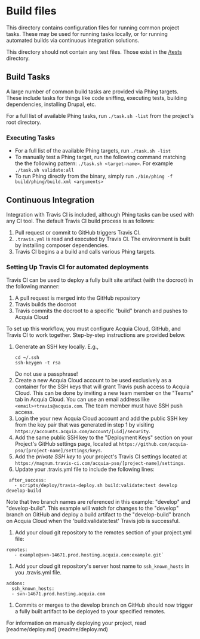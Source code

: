 # Build files

This directory contains configuration files for running common project tasks. 
These may be used for running tasks locally, or for running automated builds via 
continuous integration solutions.

This directory should not contain any test files. Those exist in the 
[/tests](/tests) directory.

## Build Tasks

A large number of common build tasks are provided via Phing targets. These 
include tasks for things like code sniffing, executing tests, building 
dependencies, installing Drupal, etc.

For a full list of available Phing tasks, run `./task.sh -list` from the
project's root directory.

### Executing Tasks

* For a full list of the available Phing targets, run `./task.sh -list`
* To manually test a Phing target, run the following command matching the
  the following pattern: `./task.sh <target-name>`. 
  For example `./task.sh validate:all`
* To run Phing directly from the binary, simply run `./bin/phing -f build/phing/build.xml <arguments>`

## <a name="ci"></a> Continuous Integration

Integration with Travis CI is included, although Phing tasks can be used with
 any CI tool. The default Travis CI build process is as follows:

1. Pull request or commit to GitHub triggers Travis CI.
1. `.travis.yml` is read and executed by Travis CI. The environment is built
  by installing composer dependencies.
1. Travis CI begins a a build and calls various Phing targets.

### Setting Up Travis CI for automated deployments

Travis CI can be used to deploy a fully built site artifact (with the docroot)
in the following manner:

1. A pull request is merged into the GitHub repository
2. Travis builds the docroot
3. Travis commits the docroot to a specific "build" branch and pushes to Acquia
   Cloud
   
To set up this workflow, you must configure Acquia Cloud, GitHub, and Travis CI
to work together. Step-by-step instructions are provided below.


1. Generate an SSH key locally. E.g.,
   ````
   cd ~/.ssh
   ssh-keygen -t rsa
   ````
   Do not use a passphrase!
1. Create a new Acquia Cloud account to be used exclusively as a container for
   the SSH keys that will grant Travis push access to Acquia Cloud. This can be
   done by inviting a new team member on the "Teams" tab in Acquia Cloud. You
   can use an email address like `<email>+travis@acquia.com`. The team member
   must have SSH push access.
1. Login the your new Acquia Cloud account and add the public SSH key from the
   key pair that was generated in step 1 by visiting
   `https://accounts.acquia.com/account/[uid]/security`.
1. Add the same public SSH key to the "Deployment Keys" section on your 
   Project's GitHub settings page, located at
   `https://github.com/acquia-pso/[project-name]/settings/keys`.
1. Add the _private SSH key_ to your project's Travis CI settings located at
   `https://magnum.travis-ci.com/acquia-pso/[project-name]/settings`.
1. Update your .travis.yml file to include the following lines:
  ````
   after_success:
     - scripts/deploy/travis-deploy.sh build:validate:test develop develop-build
  ````
  Note that two branch names are referenced in this example: "develop" and 
  "develop-build". This example will watch for changes to the "develop" branch 
  on GitHub and deploy a build artifact to the "develop-build" branch on Acquia 
  Cloud when the 'build:validate:test' Travis job is successful.
1. Add your cloud git repository to the remotes section of your project.yml file:
  ````
  remotes:
     - example@svn-14671.prod.hosting.acquia.com:example.git`
  ````
1. Add your cloud git repository's server host name to `ssh_known_hosts` in
   you .travis.yml file.
  ````
  addons:
    ssh_known_hosts:
    - svn-14671.prod.hosting.acquia.com
  ````
1. Commits or merges to the develop branch on GitHub should now trigger a fully
   built artifact to be deployed to your specified remotes.

For information on manually deploying your project, read [readme/deploy.md]
(readme/deploy.md)
